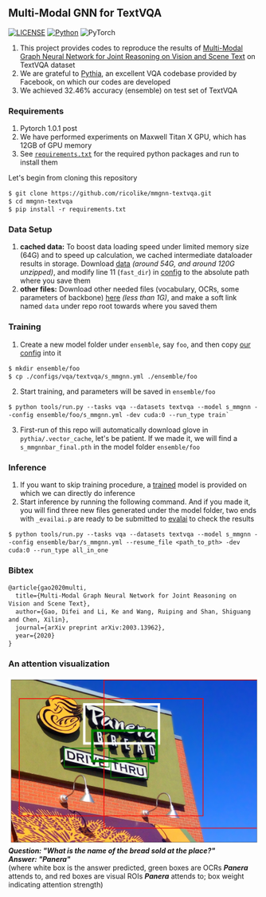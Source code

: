 ## Multi-Modal GNN for TextVQA

[![LICENSE](https://img.shields.io/badge/license-MIT-green)](LICENSE)
[![Python](https://img.shields.io/badge/python-3.7-blue.svg)](https://www.python.org/)
![PyTorch](https://img.shields.io/badge/pytorch-1.0.1-%237732a8)

1. This project provides codes to reproduce the results of 
[Multi-Modal Graph Neural Network for Joint Reasoning on Vision and Scene Text](https://arxiv.org/abs/2003.13962 "arxiv link") on TextVQA dataset
2. We are grateful to [Pythia](https://github.com/facebookresearch/pythia "Pythia's Github repo"), an 
excellent VQA codebase provided by Facebook, on which our codes are developed
3. We achieved 32.46% accuracy (ensemble) on test set of TextVQA

### Requirements

1. Pytorch 1.0.1 post
2. We have performed experiments on Maxwell Titan X GPU, which has 12GB of GPU memory
3. See [`requirements.txt`](requirements.txt) for the required python packages and run to install them

Let's begin from cloning this repository
```
$ git clone https://github.com/ricolike/mmgnn-textvqa.git
$ cd mmgnn-textvqa
$ pip install -r requirements.txt
```

### Data Setup

1. **cached data:** To boost data loading speed under limited memory size (64G) and to speed
up calculation, we cached intermediate dataloader results in storage. Download 
[data](https://drive.google.com/drive/folders/1Y8E-afg9aRHn6VblSWGNd0hvQGEW9ILS?usp=sharing) 
*(around 54G, and around 120G unzipped)*, and modify 
line 11 (`fast_dir`) in [config](pythia/common/defaults/configs/tasks/vqa/textvqa.yml)
to the absolute path where you save them
2. **other files:** Download other needed files (vocabulary, OCRs, some parameters of 
backbone) [here](https://drive.google.com/file/d/1ieIx4MB49DBm1ycY203f15kvcrX4IoLt/view?usp=sharing) 
*(less than 1G)*, and make a soft link named `data` under repo root towards where you saved them

### Training
1. Create a new model folder under `ensemble`, say `foo`, and then copy [our config](configs/vqa/textvqa/s_mmgnn.yml) 
into it  
```
$ mkdir ensemble/foo
$ cp ./configs/vqa/textvqa/s_mmgnn.yml ./ensemble/foo
```
2. Start training, and parameters will be saved in `ensemble/foo`
```
$ python tools/run.py --tasks vqa --datasets textvqa --model s_mmgnn --config ensemble/foo/s_mmgnn.yml -dev cuda:0 --run_type train`
```
3. First-run of this repo will automatically download glove in `pythia/.vector_cache`, 
let's be patient. If we made it, we will find a `s_mmgnnbar_final.pth` in the model folder `ensemble/foo`

### Inference

1. If you want to skip training procedure, 
a [trained](https://drive.google.com/file/d/1P1k3sNAQnV7dUovypt1zKwCTNgCEDHua/view?usp=sharing) model is provided
on which we can directly do inference
2. Start inference by running the following command. And if you made it, you will find three new files generated under the model folder, two ends with `_evailai.p` are ready to be submitted to [evalai](https://evalai.cloudcv.org/web/challenges/challenge-page/244/leaderboard/809) to check the results
```
$ python tools/run.py --tasks vqa --datasets textvqa --model s_mmgnn --config ensemble/bar/s_mmgnn.yml --resume_file <path_to_pth> -dev cuda:0 --run_type all_in_one
```


### Bibtex
```
@article{gao2020multi,
  title={Multi-Modal Graph Neural Network for Joint Reasoning on Vision and Scene Text},
  author={Gao, Difei and Li, Ke and Wang, Ruiping and Shan, Shiguang and Chen, Xilin},
  journal={arXiv preprint arXiv:2003.13962},
  year={2020}
}
```

### An attention visualization

![](pics/high_res.png)  
**_Question: "What is the name of the bread sold at the place?"_**  
**_Answer: "Panera"_**  
(where white box is the answer predicted, green boxes are OCRs **_Panera_** attends to, and 
red boxes are visual ROIs **_Panera_** attends to; box weight indicating attention strength)
